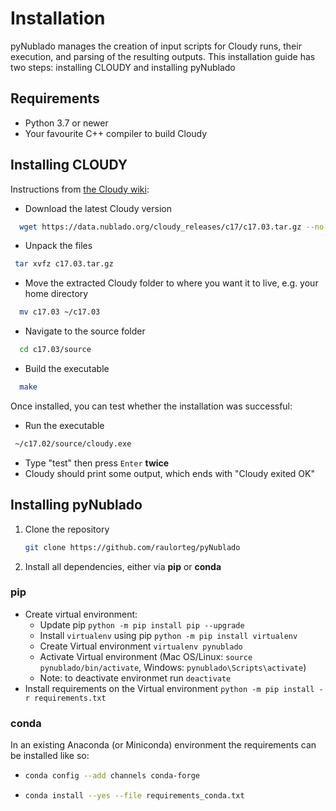 # Installation
pyNublado manages the creation of input scripts for Cloudy runs, their execution, and parsing of the resulting outputs. This installation guide has two steps: installing CLOUDY and installing pyNublado

## Requirements
 * Python 3.7 or newer
 * Your favourite C++ compiler to build Cloudy


## Installing CLOUDY
Instructions from [the Cloudy wiki](https://gitlab.nublado.org/cloudy/cloudy/-/wikis/DownloadLinks):

* Download the latest Cloudy version
```bash
  wget https://data.nublado.org/cloudy_releases/c17/c17.03.tar.gz --no-check-certificate
```
* Unpack the files 
```bash
 tar xvfz c17.03.tar.gz
```
* Move the extracted Cloudy folder to where you want it to live, e.g. your home directory 
```bash
  mv c17.03 ~/c17.03
```
* Navigate to the source folder 
```bash
  cd c17.03/source
```
* Build the executable 
```bash
  make
```
  
Once installed, you can test whether the installation was successful:
* Run the executable
```bash
 ~/c17.02/source/cloudy.exe
```  
* Type "test" then press ```Enter``` **twice**
* Cloudy should print some output, which ends with "Cloudy exited OK"


## Installing pyNublado

1. Clone the repository
   ```bash 
   git clone https://github.com/raulorteg/pyNublado
   ```

2. Install all dependencies, either via **pip** or **conda**

### pip
* Create virtual environment:
    * Update pip ``` python -m pip install pip --upgrade ```
    * Install ``` virtualenv ``` using pip ``` python -m pip install virtualenv ```
    * Create Virtual environment ``` virtualenv pynublado ```
    * Activate Virtual environment (Mac OS/Linux: ``` source pynublado/bin/activate ```, Windows: ``` pynublado\Scripts\activate ```)
    * Note: to deactivate environmet run ``` deactivate ```
* Install requirements on the Virtual environment ``` python -m pip install -r requirements.txt ```

### conda
In an existing Anaconda (or Miniconda) environment the requirements can be installed like so:
* ```bash
  conda config --add channels conda-forge
  ```
* ```bash
  conda install --yes --file requirements_conda.txt
  ```